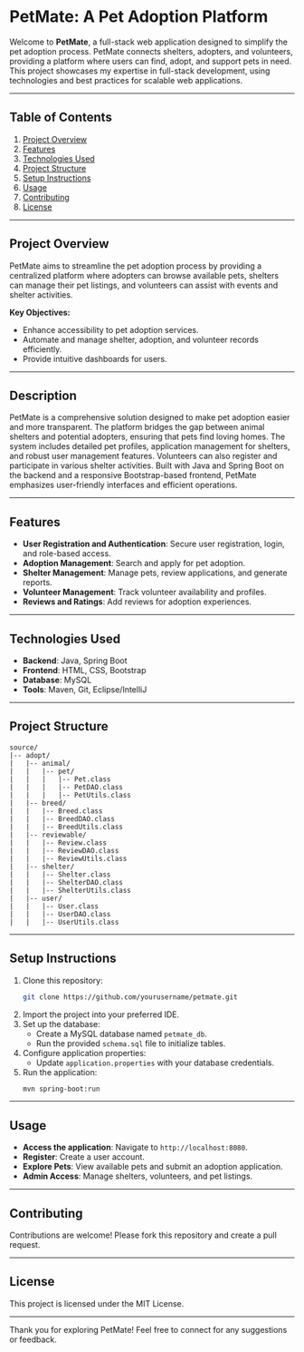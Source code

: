 # PetMate: A Pet Adoption Platform

Welcome to **PetMate**, a full-stack web application designed to simplify the pet adoption process. PetMate connects shelters, adopters, and volunteers, providing a platform where users can find, adopt, and support pets in need. This project showcases my expertise in full-stack development, using technologies and best practices for scalable web applications.

---

## Table of Contents

1. [Project Overview](#project-overview)
2. [Features](#features)
3. [Technologies Used](#technologies-used)
4. [Project Structure](#project-structure)
5. [Setup Instructions](#setup-instructions)
6. [Usage](#usage)
7. [Contributing](#contributing)
8. [License](#license)

---

## Project Overview
PetMate aims to streamline the pet adoption process by providing a centralized platform where adopters can browse available pets, shelters can manage their pet listings, and volunteers can assist with events and shelter activities.

**Key Objectives:**
- Enhance accessibility to pet adoption services.
- Automate and manage shelter, adoption, and volunteer records efficiently.
- Provide intuitive dashboards for users.

---

## Description
PetMate is a comprehensive solution designed to make pet adoption easier and more transparent. The platform bridges the gap between animal shelters and potential adopters, ensuring that pets find loving homes. The system includes detailed pet profiles, application management for shelters, and robust user management features. Volunteers can also register and participate in various shelter activities. Built with Java and Spring Boot on the backend and a responsive Bootstrap-based frontend, PetMate emphasizes user-friendly interfaces and efficient operations.

---

## Features
- **User Registration and Authentication**: Secure user registration, login, and role-based access.
- **Adoption Management**: Search and apply for pet adoption.
- **Shelter Management**: Manage pets, review applications, and generate reports.
- **Volunteer Management**: Track volunteer availability and profiles.
- **Reviews and Ratings**: Add reviews for adoption experiences.

---

## Technologies Used
- **Backend**: Java, Spring Boot
- **Frontend**: HTML, CSS, Bootstrap
- **Database**: MySQL
- **Tools**: Maven, Git, Eclipse/IntelliJ

---

## Project Structure

```
source/
|-- adopt/
|   |-- animal/
|   |   |-- pet/
|   |   |   |-- Pet.class
|   |   |   |-- PetDAO.class
|   |   |   |-- PetUtils.class
|   |-- breed/
|   |   |-- Breed.class
|   |   |-- BreedDAO.class
|   |   |-- BreedUtils.class
|   |-- reviewable/
|   |   |-- Review.class
|   |   |-- ReviewDAO.class
|   |   |-- ReviewUtils.class
|   |-- shelter/
|   |   |-- Shelter.class
|   |   |-- ShelterDAO.class
|   |   |-- ShelterUtils.class
|   |-- user/
|   |   |-- User.class
|   |   |-- UserDAO.class
|   |   |-- UserUtils.class
```

---

## Setup Instructions
1. Clone this repository:
   ```bash
   git clone https://github.com/yourusername/petmate.git
   ```
2. Import the project into your preferred IDE.
3. Set up the database:
   - Create a MySQL database named `petmate_db`.
   - Run the provided `schema.sql` file to initialize tables.
4. Configure application properties:
   - Update `application.properties` with your database credentials.
5. Run the application:
   ```bash
   mvn spring-boot:run
   ```

---

## Usage
- **Access the application**: Navigate to `http://localhost:8080`.
- **Register**: Create a user account.
- **Explore Pets**: View available pets and submit an adoption application.
- **Admin Access**: Manage shelters, volunteers, and pet listings.

---

## Contributing
Contributions are welcome! Please fork this repository and create a pull request.

---

## License
This project is licensed under the MIT License.

---

Thank you for exploring PetMate! Feel free to connect for any suggestions or feedback.

